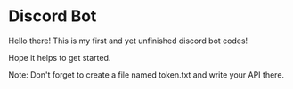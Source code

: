 # Discord Bot

Hello there! This is my first and yet unfinished discord bot codes!

Hope it helps to get started.

Note: Don't forget to create a file named token.txt and write your API there.
